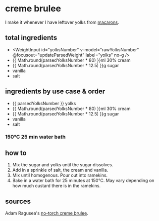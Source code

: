 <script setup lang="ts">
import { ref } from 'vue';

import WeightInput from '../components/WeightInput.vue';

const rawYolksNumber = ref(3);
const parsedYolksNumber = ref(3);

function updateParsedWeight() {
  parsedYolksNumber.value = rawYolksNumber.value;
}
</script>

# creme brulee

I make it whenever I have leftover yolks from [macarons](/macarons/base).

## total ingredients

- <WeightInput id="yolksNumber" v-model="rawYolksNumber" @focusout="updateParsedWeight" label="yolks" no-g />
- {{ Math.round(parsedYolksNumber * 80) }}ml 30% cream
- {{ Math.round(parsedYolksNumber * 12.5) }}g sugar
- vanilla
- salt

## ingredients by use case & order

- {{ parsedYolksNumber }} yolks
- {{ Math.round(parsedYolksNumber * 80) }}ml 30% cream
- {{ Math.round(parsedYolksNumber * 12.5) }}g sugar
- vanilla
- salt

### 150°C 25 min water bath

## how to

1. Mix the sugar and yolks until the sugar dissolves.
2. Add in a sprinkle of salt, the cream and vanilla.
3. Mix until homogenous. Pour out into ramekins.
4. Bake in a water bath for 25 minutes at 150°C. May vary depending on how much custard there is in the ramekins.

## sources

Adam Ragusea's [no-torch creme brulee](https://www.youtube.com/watch?v=9Jja-kf5z4U).
